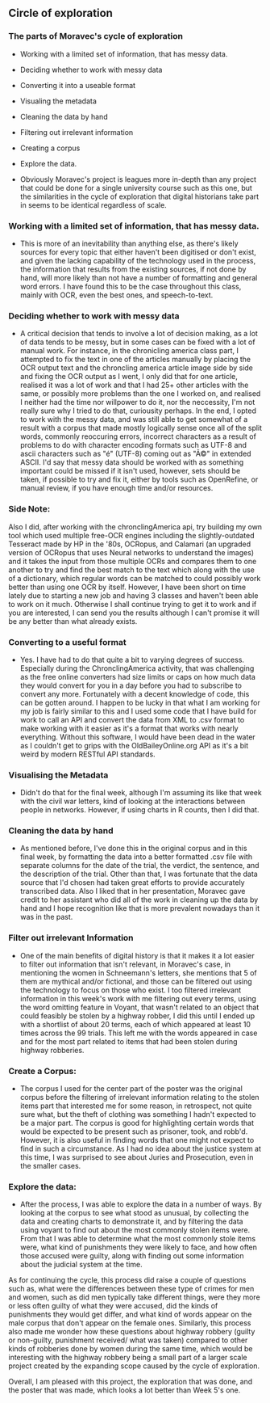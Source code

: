 ## Circle of exploration
### The parts of Moravec's cycle of exploration
- Working with a limited set of information, that has messy data. 
- Deciding whether to work with messy data
- Converting it into a useable format
- Visualing the metadata
- Cleaning the data by hand
- Filtering out irrelevant information
- Creating a corpus
- Explore the data.

- Obviously Moravec's project is leagues more in-depth than any project that could be done for a single university course such as this one, but the similarities in the cycle of exploration that digital historians take part in seems to be identical regardless of scale. 
 
### Working with a limited set of information, that has messy data.
- This is more of an inevitability than anything else, as there's likely sources for every topic that either haven't been digitised or don't exist, and given the lacking capability of the technology used in the process, the information that results from the existing sources, if not done by hand, will more likely than not have a number of formatting and general word errors. I have found this to be the case throughout this class, mainly with OCR, even the best ones, and speech-to-text.
  
### Deciding whether to work with messy data
- A critical decision that tends to involve a lot of decision making, as a lot of data tends to be messy, but in some cases can be fixed with a lot of manual work. For instance, in the chronicling america class part, I attempted to fix the text in one of the articles manually by placing the OCR output text and the chroncling america article image side by side and fixing the OCR output as I went, I only did that for one article, realised it was a lot of work and that I had 25+ other articles with the same, or possibly more problems than the one I worked on, and realised I neither had the time nor willpower to do it, nor the neccessity, I'm not really sure why I tried to do that, curiousity perhaps. In the end, I opted to work with the messy data, and was still able to get somewhat of a result with a corpus that made mostly logically sense once all of the split words, commonly reoccuring errors, incorrect characters as a result of problems to do with character encoding formats such as UTF-8 and ascii characters such as "é" (UTF-8) coming out as "Ã©" in extended ASCII. I'd say that messy data should be worked with as something important could be missed if it isn't used, however, sets should be taken, if possible to try and fix it, either by tools such as OpenRefine, or manual review, if you have enough time and/or resources. 

### Side Note: 
Also I did, after working with the chronclingAmerica api, try building my own tool which used multiple free-OCR engines including the slightly-outdated Tesseract made by HP in the '80s, OCRopus, and Calamari (an upgraded version of OCRopus that uses Neural networks to understand the images) and it takes the input from those multiple OCRs and compares them to one another to try and find the best match to the text which along with the use of a dictionary, which regular words can be matched to could possibly work better than using one OCR by itself. However, I have been short on time lately due to starting a new job and having 3 classes and haven't been able to work on it much. Otherwise I shall continue trying to get it to work and if you are interested, I can send you the results although I can't promise it will be any better than what already exists.

### Converting to a useful format
- Yes. I have had to do that quite a bit to varying degrees of success. Especially during the ChronclingAmerica activity, that was challenging as the free online converters had size limits or caps on how much data they would convert for you in a day before you had to subscribe to convert any more. Fortunately with a decent knowledge of code, this can be gotten around. I happen to be lucky in that what I am working for my job is fairly similar to this and I used some code that I have build for work to call an API and convert the data from XML to .csv format to make working with it easier as it's a format that works with nearly everything. Without this software, I would have been dead in the water as I couldn't get to grips with the OldBaileyOnline.org API as it's a bit weird by modern RESTful API standards. 

### Visualising the Metadata
- Didn't do that for the final week, although I'm assuming its like that week with the civil war letters, kind of looking at the interactions between people in networks. However, if using charts in R counts, then I did that.

### Cleaning the data by hand
- As mentioned before, I've done this in the original corpus and in this final week, by formatting the data into a better formatted .csv file with separate columns for the date of the trial, the verdict, the sentence, and the description of the trial. Other than that, I was fortunate that the data source that I'd chosen had taken great efforts to provide accurately transcribed data. Also I liked that in her presentation, Moravec gave credit to her assistant who did all of the work in cleaning up the data by hand and I hope recognition like that is more prevalent nowadays than it was in the past.

### Filter out irrelevant Information
- One of the main benefits of digital history is that it makes it a lot easier to filter out information that isn't relevant, in Moravec's case, in mentioning the women in Schneemann's letters, she mentions that 5 of them are mythical and/or fictional, and those can be filtered out using the technology to focus on those who exist. I too filtered irrelevant information in this week's work with me filtering out every terms, using the word omitting feature in Voyant, that wasn't related to an object that could feasibly be stolen by a highway robber, I did this until I ended up with a shortlist of about 20 terms, each of which appeared at least 10 times across the 99 trials. This left me with the words appeared in case and for the most part related to items that had been stolen during highway robberies. 

### Create a Corpus:
- The corpus I used for the center part of the poster was the original corpus before the filtering of irrelevant information relating to the stolen items part that interested me for some reason, in retrospect, not quite sure what, but the theft of clothing was something I hadn't expected to be a major part. The corpus is good for highlighting certain words that would be expected to be present such as prisoner, took, and robb'd. However, it is also useful in finding words that one might not expect to find in such a circumstance. As I had no idea about the justice system at this time, I was surprised to see about Juries and Prosecution, even in the smaller cases.

### Explore the data:
- After the process, I was able to explore the data in a number of ways. By looking at the corpus to see what stood as unusual, by collecting the data and creating charts to demonstrate it, and by filtering the data using voyant to find out about the most commonly stolen items were. From that I was able to determine what the most commonly stole items were, what kind of punishments they were likely to face, and how often those accused were guilty, along with finding out some information about the judicial system at the time. 

As for continuing the cycle, this process did raise a couple of questions such as, what were the differences between these type of crimes for men and women, such as did men typically take different things, were they more or less often guilty of what they were accused, did the kinds of punishments they would get differ, and what kind of words appear on the male corpus that don't appear on the female ones. Similarly, this process also made me wonder how these questions about highway robbery (guilty or non-guilty, punishment received/ what was taken) compared to other kinds of robberies done by women during the same time, which would be interesting with the highway robbery being a small part of a larger scale project created by the expanding scope caused by the cycle of exploration. 

Overall, I am pleased with this project, the exploration that was done, and the poster that was made, which looks a lot better than Week 5's one.
